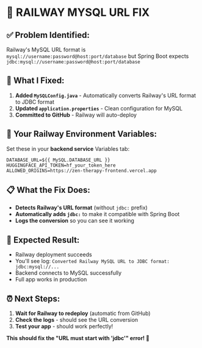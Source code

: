 # 🚀 **RAILWAY MYSQL URL FIX**

## **✅ Problem Identified:**
Railway's MySQL URL format is `mysql://username:password@host:port/database` but Spring Boot expects `jdbc:mysql://username:password@host:port/database`

## **🔧 What I Fixed:**
1. **Added `MySQLConfig.java`** - Automatically converts Railway's URL format to JDBC format
2. **Updated `application.properties`** - Clean configuration for MySQL
3. **Committed to GitHub** - Railway will auto-deploy

## **🚀 Your Railway Environment Variables:**
Set these in your **backend service** Variables tab:

```
DATABASE_URL=${{ MySQL.DATABASE_URL }}
HUGGINGFACE_API_TOKEN=hf_your_token_here
ALLOWED_ORIGINS=https://zen-therapy-frontend.vercel.app
```

## **📋 What the Fix Does:**
- **Detects Railway's URL format** (without `jdbc:` prefix)
- **Automatically adds `jdbc:`** to make it compatible with Spring Boot
- **Logs the conversion** so you can see it working

## **🎯 Expected Result:**
- Railway deployment succeeds
- You'll see log: `Converted Railway MySQL URL to JDBC format: jdbc:mysql://...`
- Backend connects to MySQL successfully
- Full app works in production

## **⏰ Next Steps:**
1. **Wait for Railway to redeploy** (automatic from GitHub)
2. **Check the logs** - should see the URL conversion
3. **Test your app** - should work perfectly!

**This should fix the "URL must start with 'jdbc'" error! 🚀** 